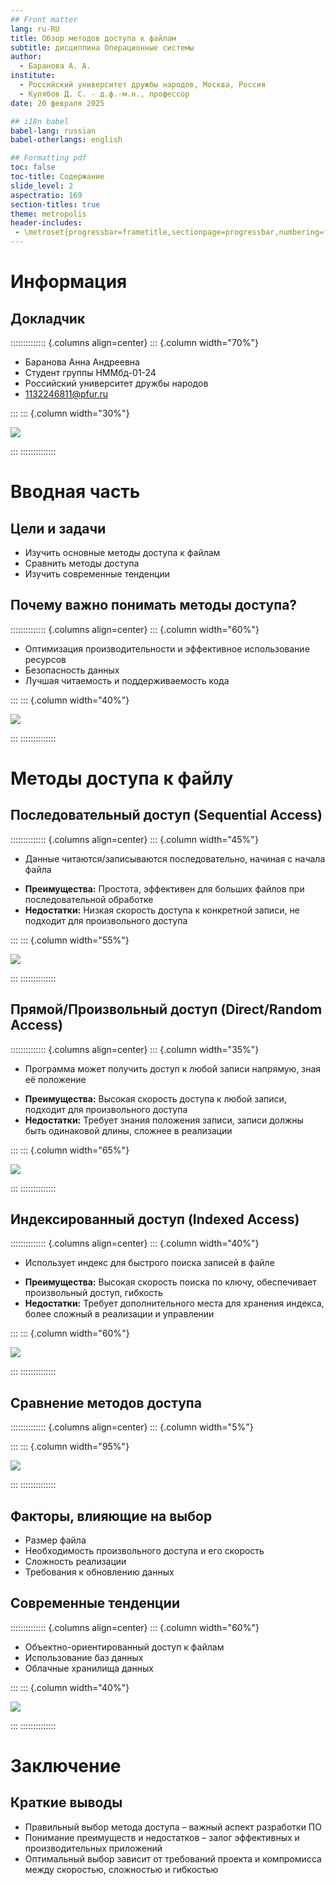 ```yaml
---
## Front matter
lang: ru-RU
title: Обзор методов доступа к файлам
subtitle: дисциплина Операционные системы
author:
  - Баранова А. А.
institute:
  - Российский университет дружбы народов, Москва, Россия
  - Кулябов Д. С. - д.ф.-м.н., профессор
date: 20 февраля 2025

## i18n babel
babel-lang: russian
babel-otherlangs: english

## Formatting pdf
toc: false
toc-title: Содержание
slide_level: 2
aspectratio: 169
section-titles: true
theme: metropolis
header-includes:
 - \metroset{progressbar=frametitle,sectionpage=progressbar,numbering=fraction}
---
```


# Информация

## Докладчик

:::::::::::::: {.columns align=center}
::: {.column width="70%"}

  * Баранова Анна Андреевна
  * Студент группы НММбд-01-24
  * Российский университет дружбы народов
  * [1132246811@pfur.ru](mailto:132246811@pfur.ru)

:::
::: {.column width="30%"}

![](./image/mee.jpg)

:::
::::::::::::::

# Вводная часть

## Цели и задачи

- Изучить основные методы доступа к файлам
- Сравнить методы доступа
- Изучить современные тенденции

## Почему важно понимать методы доступа?

:::::::::::::: {.columns align=center}
::: {.column width="60%"}

- Оптимизация производительности и эффективное использование ресурсов
- Безопасность данных
- Лучшая читаемость и поддерживаемость кода

:::
::: {.column width="40%"}

![](./image/1.jpg)

:::
::::::::::::::

# Методы доступа к файлу

## Последовательный доступ (Sequential Access)

:::::::::::::: {.columns align=center}
::: {.column width="45%"}

- Данные читаются/записываются последовательно, начиная с начала файла
* **Преимущества:** Простота, эффективен для больших файлов при последовательной обработке
* **Недостатки:** Низкая скорость доступа к конкретной записи, не подходит для произвольного доступа

:::
::: {.column width="55%"}

![](./image/2.png)

:::
::::::::::::::

## Прямой/Произвольный доступ (Direct/Random Access)

:::::::::::::: {.columns align=center}
::: {.column width="35%"}

- Программа может получить доступ к любой записи напрямую, зная её положение
* **Преимущества:** Высокая скорость доступа к любой записи, подходит для произвольного доступа
* **Недостатки:** Требует знания положения записи, записи должны быть одинаковой длины, сложнее в реализации

:::
::: {.column width="65%"}

![](./image/3.png)

:::
::::::::::::::

## Индексированный доступ (Indexed Access)

:::::::::::::: {.columns align=center}
::: {.column width="40%"}

- Использует индекс для быстрого поиска записей в файле
* **Преимущества:** Высокая скорость поиска по ключу, обеспечивает произвольный доступ, гибкость
* **Недостатки:** Требует дополнительного места для хранения индекса, более сложный в реализации и управлении

:::
::: {.column width="60%"}

![](./image/4.png)

:::
::::::::::::::

## Сравнение методов доступа

:::::::::::::: {.columns align=center}
::: {.column width="5%"}


:::
::: {.column width="95%"}

![](./image/5.jpg)

:::
::::::::::::::

## Факторы, влияющие на выбор

- Размер файла
- Необходимость произвольного доступа и его скорость
- Сложность реализации
- Требования к обновлению данных

## Современные тенденции

:::::::::::::: {.columns align=center}
::: {.column width="60%"}

- Объектно-ориентированный доступ к файлам
- Использование баз данных
- Облачные хранилища данных

:::
::: {.column width="40%"}

![](./image/6.png)

:::
::::::::::::::

# Заключение

## Краткие выводы

- Правильный выбор метода доступа – важный аспект разработки ПО
- Понимание преимуществ и недостатков – залог эффективных и производительных приложений
- Оптимальный выбор зависит от требований проекта и компромисса между скоростью, сложностью и гибкостью


